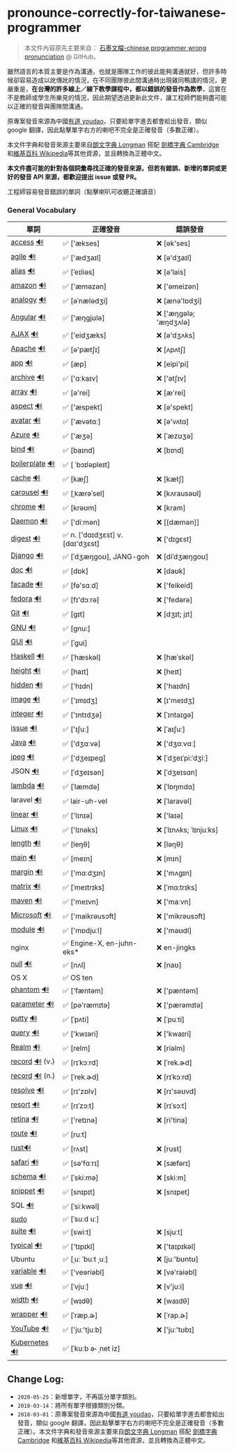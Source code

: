 # pronounce-correctly-for-taiwanese-programmer

> 本文件內容原先主要來自： [石墨文檔-chinese programmer wrong pronunciation](https://github.com/shimohq/chinese-programmer-wrong-pronunciation) @ GitHub。

雖然語言的本質主要是作為溝通，也就是團隊工作的彼此能夠溝通就好，但許多時候卻容易造成以訛傳訛的情況，在不同團隊彼此間溝通時出現雞同鴨講的情況，更嚴重是，**在台灣的許多線上／線下教學課程中，都以錯誤的發音作為教學**，這實在不是教師或學生所樂見的情況，因此期望透過更新此文件，讓工程師們能夠盡可能以正確的發音與團隊間溝通。

原專案發音來源為中國[有道 youdao](https://www.youdao.com/)，只要給單字進去都會給出發音，類似 google 翻譯，因此點擊單字右方的喇吧不完全是正確發音（多數正確）。

本文件字典和發音來源主要來自[朗文字典 Longman](https://www.ldoceonline.com/) 搭配 [劍橋字典 Cambridge](https://dictionary.cambridge.org/zht/) 和[維基百科 Wikipedia](https://www.wikipedia.org/)等其他資源，並且轉換為正體中文。

**本文件盡可能的針對各個詞彙尋找正確的發音來源，但若有錯誤、新增的單詞或更好的發音 API 來源，都歡迎提出 issue 或發 PR。**

工程師容易發音錯誤的單詞（點擊喇叭可收聽正確讀音）

### General Vocabulary

| 單詞  | 正確發音 | 錯誤發音 |
| ---- | ------- | ------- |
| [access](https://www.ldoceonline.com/dictionary/access) [🔊](https://www.ldoceonline.com/media/english/ameProns/access1.mp3) | ✅ ['ækses] | ❌ [ək'ses] |
| [agile](https://www.ldoceonline.com/dictionary/agile) [🔊](https://www.ldoceonline.com/media/english/ameProns/agile.mp3) | ✅ ['ædʒaɪl] | ❌ [ə'dʒaɪl] |
| [alias](https://www.ldoceonline.com/dictionary/alias) [🔊](https://www.ldoceonline.com/media/english/ameProns/alias1.mp3) | ✅ [ˈeɪliəs]| ❌ [ə'lais] |
| [amazon](https://www.ldoceonline.com/dictionary/amazon) [🔊](https://www.ldoceonline.com/media/english/ameProns/amazon_n.mp3) | ✅ ['æməzən] | ❌ ['əmeizən] |
| [analogy](https://www.ldoceonline.com/dictionary/analogy) [🔊](https://www.ldoceonline.com/media/english/ameProns/analogy.mp3) | ✅ [əˈnælədʒi] | ❌ [ænə'lɒdʒi] |
| [Angular](https://www.ldoceonline.com/dictionary/Angular) [🔊](https://www.ldoceonline.com/media/english/ameProns/angular.mp3) | ✅ ['æŋgjʊlə] | ❌ ['æŋɡələ; 'æŋdʒʌlə] |
| [AJAX](https://www.ldoceonline.com/dictionary/AJAX) [🔊](https://www.ldoceonline.com/media/english/ameProns/lpd_ajax.mp3) | ✅ ['eidʒæks] | ❌ [ə'dʒʌks] |
| [Apache](https://www.ldoceonline.com/dictionary/Apache) [🔊](https://www.ldoceonline.com/media/english/ameProns/apache.mp3) | ✅ [ə'pætʃɪ] | ❌ [ʌpʌtʃ] |
| [app](https://www.ldoceonline.com/dictionary/app) [🔊](https://www.ldoceonline.com/media/english/ameProns/ld5_app.mp3) | ✅ [æp] | ❌ [eipi'pi]|
| [archive](https://www.ldoceonline.com/dictionary/archive) [🔊](https://www.ldoceonline.com/media/english/ameProns/laadarchive.mp3) | ✅ ['ɑːkaɪv] | ❌ ['ətʃɪv] |
| [array](https://www.ldoceonline.com/dictionary/array) [🔊](https://www.ldoceonline.com/media/english/ameProns/array1.mp3) | ✅ [ə'rei] | ❌ [æ'rei] |
| [aspect](https://www.ldoceonline.com/dictionary/aspect) [🔊](https://www.ldoceonline.com/media/english/ameProns/aspect.mp3) | ✅ ['æspekt] | ❌ [ə'spekt] |
| [avatar](https://www.ldoceonline.com/dictionary/avatar) [🔊](https://www.ldoceonline.com/media/english/ameProns/avatar.mp3) | ✅ ['ævətɑː] | ❌ [ə'vʌtɑ] |
| [Azure](https://www.ldoceonline.com/dictionary/Azure) [🔊](https://www.ldoceonline.com/media/english/ameProns/azure.mp3)| ✅ ['æʒə] | ❌ [ˈæzʊʒə] |
| [bind](https://www.ldoceonline.com/dictionary/bind) [🔊](https://www.ldoceonline.com/media/english/ameProns/bind1.mp3) | ✅ [baɪnd] | ❌ [bɪnd] |
| [boilerplate](https://www.ldoceonline.com/dictionary/boilerplate) [🔊](https://www.ldoceonline.com/media/english/ameProns/ld42boilerplate.mp3) | ✅ [ ˈbɔɪləpleɪt] |  |
| [cache](https://www.ldoceonline.com/dictionary/cache) [🔊](https://www.ldoceonline.com/media/english/ameProns/cache.mp3) | ✅ [kæʃ] | ❌ [kætʃ] |
| [carousel](https://www.ldoceonline.com/dictionary/carousel) [🔊](https://www.ldoceonline.com/media/english/ameProns/carousel.mp3) | ✅ [ˌkærəˈsel] | ❌ [kʌrausəʊl] |
| [chrome](https://www.ldoceonline.com/dictionary/chrome) [🔊](https://www.ldoceonline.com/media/english/ameProns/chrome.mp3) | ✅ [krəʊm] | ❌ [kram] |
| [Daemon](https://www.ldoceonline.com/dictionary/Daemon) [🔊](https://www.ldoceonline.com/media/english/ameProns/daemon.mp3) | ✅ ['diːmən] | ❌ [[dæmən]] |
| [digest](https://www.ldoceonline.com/dictionary/digest) [🔊](https://www.ldoceonline.com/media/english/ameProns/l3digest.mp3) | ✅ n. ['dɑɪdʒɛst] v. [dɑɪ'dʒɛst] | ❌ ['dɪgɛst] |
| [Django](https://www.djangoproject.com/start/overview/) [🔊](https://www.google.com/search?q=django+pronunciation&oq=django+pronunciation&aqs=chrome.0.69i59j0i512l2j0i8i30l5j0i8i15i30j0i5i30.6418j0j7&sourceid=chrome&ie=UTF-8) | ✅ [ˈdʒæŋɡoʊ], JANG-goh| ❌ [diˈdʒæŋɡoʊ] |
| [doc](https://www.ldoceonline.com/dictionary/doc) [🔊](https://www.ldoceonline.com/media/english/ameProns/doc.mp3) | ✅ [dɒk]| ❌ [daʊk] |
| [facade](https://www.ldoceonline.com/dictionary/facade) [🔊](https://www.ldoceonline.com/media/english/ameProns/laadfacade.mp3) | ✅ [fə'sɑːd]| ❌ ['feikeid] |
| [fedora](https://www.ldoceonline.com/dictionary/fedora) [🔊](https://www.ldoceonline.com/media/english/ameProns/ld41fedora.mp3) | ✅ [fɪ'dɔːrə]| ❌ ['fedərə] |
| [Git](https://www.ldoceonline.com/dictionary/Git) [🔊](https://www.ldoceonline.com/media/english/ameProns/ld41git.mp3) | ✅ [ɡɪt] | ❌ [dʒɪt; jɪt] |
| [GNU](https://www.ldoceonline.com/dictionary/gnu) [🔊](https://upload.wikimedia.org/wikipedia/commons/2/24/En-gnu.ogg) | ✅ [gnu:] | |
| [GUI](https://www.ldoceonline.com/dictionary/gui) [🔊](https://www.ldoceonline.com/media/english/breProns/ld42gui.mp3) | ✅ [ˈɡui] | |
| [Haskell](https://wiki.haskell.org/Introduction) [🔊](https://ssl.gstatic.com/dictionary/static/pronunciation/2022-03-02/audio/ha/haskell_en_us_1.mp3) | ✅ [ˈhæskəl] | ❌ [hæˈskəl] |
| [height](https://www.ldoceonline.com/dictionary/height) [🔊](https://www.ldoceonline.com/media/english/ameProns/height.mp3) | ✅ [haɪt] | ❌ [heɪt] |
| [hidden](https://www.ldoceonline.com/dictionary/hidden) [🔊](https://www.ldoceonline.com/media/english/ameProns/laadhidden.mp3) | ✅ ['hɪdn] | ❌ ['haɪdn] |
| [image](https://www.ldoceonline.com/dictionary/image) [🔊](https://www.ldoceonline.com/media/english/ameProns/image.mp3) | ✅ ['ɪmɪdʒ] | ❌ [ɪ'meɪdʒ] |
| [integer](https://www.ldoceonline.com/dictionary/integer) [🔊](https://www.ldoceonline.com/media/english/ameProns/integer.mp3) | ✅ ['ɪntɪdʒə] | ❌ [ˈɪntaɪgə] |
| [issue](https://www.ldoceonline.com/dictionary/issue) [🔊](https://www.ldoceonline.com/media/english/ameProns/issue1.mp3) | ✅ ['ɪʃuː] | ❌ [ˈaɪʃuː] |
| [Java](https://www.ldoceonline.com/dictionary/java) [🔊](https://www.ldoceonline.com/media/english/ameProns/laadjava.mp3) | ✅ ['dʒɑːvə] | ❌ ['dʒɑːvɑː] |
| [jpeg](https://dictionary.cambridge.org/zht/%E8%A9%9E%E5%85%B8/%E8%8B%B1%E8%AA%9E/jpeg) [🔊](https://dictionary.cambridge.org/zht/media/english/us_pron/c/cus/cus01/cus01083.mp3) | ✅ ['dʒeɪpeɡ] | ❌ [ˈdʒeɪˈpi:ˈdʒiː] |
| JSON [🔊](https://www.youtube.com/watch?v=zhVdWQWKRqM) | ✅ [ˈdʒeɪsən] | ❌ [ˈdʒeɪsɑn] |
| [lambda](https://dictionary.cambridge.org/zht/%E8%A9%9E%E5%85%B8/%E8%8B%B1%E8%AA%9E/lambda) [🔊](https://dictionary.cambridge.org/zht/media/english/uk_pron/e/epd/epd16/epd16674.mp3) | ✅ [ˈlæmdə] | ❌ [ˈlɒŋmdɑ] |
| laravel [🔊](https://audio00.forvo.com/audios/mp3/l/z/lz_9294055_39_2289308_1.mp3) | ✅ lair-uh-vel | ❌ [ˈlaravəl] |
| [linear](https://www.ldoceonline.com/dictionary/linear) [🔊](https://www.ldoceonline.com/media/english/ameProns/linear.mp3) | ✅ ['lɪnɪə] | ❌ ['laɪə] |
| [Linux](https://dictionary.cambridge.org/zht/%E8%A9%9E%E5%85%B8/%E8%8B%B1%E8%AA%9E/linux?q=Linux) [🔊](https://dictionary.cambridge.org/zht/media/english/us_pron/e/eus/eus17/eus17029.mp3) | ✅ ['lɪnəks] | ❌ [ˈlɪnʌks; ˈlɪnjuːks] |
| [length](https://www.ldoceonline.com/dictionary/length) [🔊](https://www.ldoceonline.com/media/english/ameProns/length.mp3) | ✅ [leŋθ] | ❌ [ləŋθ] |
| [main](https://www.ldoceonline.com/dictionary/main) [🔊](https://www.ldoceonline.com/media/english/ameProns/main1.mp3) | ✅ [meɪn] | ❌ [mɪn] |
| [margin](https://www.ldoceonline.com/dictionary/margin) [🔊](https://www.ldoceonline.com/media/english/ameProns/margin.mp3) | ✅ ['mɑːdʒɪn] | ❌ ['mʌgɪn] |
| [matrix](https://www.ldoceonline.com/dictionary/matrix) [🔊](https://www.ldoceonline.com/media/english/ameProns/matrix.mp3) | ✅ [ˈmeɪtrɪks] | ❌ [ˈmɑ:trɪks]|
| [maven](https://www.ldoceonline.com/dictionary/maven) [🔊](https://www.ldoceonline.com/media/english/ameProns/maven.mp3) | ✅ ['meɪvn] | ❌ ['maːvn] |
| [Microsoft](https://www.ldoceonline.com/dictionary/microsoft) [🔊](https://www.ldoceonline.com/media/english/ameProns/lpd_microsoft.mp3) | ✅ ['maikrəusɔft] | ❌ ['mikrəusɔft] |
| [module](https://www.ldoceonline.com/dictionary/module) [🔊](https://www.ldoceonline.com/media/english/ameProns/module.mp3) | ✅ ['mɒdjuːl] | ❌ ['məʊdl] |
| nginx | ✅ Engine-X, en-juhn-eks*| ❌ en-jingks |
| [null](https://www.ldoceonline.com/dictionary/null) [🔊](https://www.ldoceonline.com/media/english/ameProns/null.mp3) | ✅ [nʌl] | ❌ [naʊ] |
| OS X | ✅ OS ten | |
| [phantom](https://www.ldoceonline.com/dictionary/phantom) [🔊](https://www.ldoceonline.com/media/english/ameProns/phantom.mp3) | ✅ ['fæntəm] | ❌ ['pæntəm] |
| [parameter](https://www.ldoceonline.com/dictionary/parameter) [🔊](https://www.ldoceonline.com/media/english/ameProns/parameter.mp3) | ✅ [pə'ræmɪtə] | ❌ ['pærəmɪtə] |
| [putty](https://www.ldoceonline.com/dictionary/putty) [🔊](https://www.ldoceonline.com/media/english/ameProns/putty.mp3) | ✅ [ˈpʌti] | ❌ [ˈpuːti] |
| [query](https://www.ldoceonline.com/dictionary/query) [🔊](https://www.ldoceonline.com/media/english/ameProns/query1.mp3) | ✅ ['kwɪəri] | ❌ ['kwaɪri] |
| [Realm](https://www.ldoceonline.com/dictionary/realm) [🔊](https://www.ldoceonline.com/media/english/ameProns/realm.mp3) | ✅ [relm] | ❌ [riəlm] |
| [record](https://www.ldoceonline.com/dictionary/record) [🔊](https://www.ldoceonline.com/media/english/ameProns/l3record2.mp3) (v.)| ✅ [rɪˈkɔːrd] | ❌ [ˈrek.ɚd] |
| [record](https://www.ldoceonline.com/dictionary/record) [🔊](https://www.ldoceonline.com/media/english/ameProns/l3record.mp3) (n.)| ✅ [ˈrek.ɚd] | ❌  [rɪˈkɔːrd] |
| [resolve](https://www.ldoceonline.com/dictionary/resolve) [🔊](https://www.ldoceonline.com/media/english/ameProns/resolve1.mp3) | ✅ [rɪ'zɒlv] | ❌ [rɪ'səʊvd] |
| [resort](https://www.ldoceonline.com/dictionary/resort) [🔊](https://www.ldoceonline.com/media/english/ameProns/resort1.mp3) | ✅ [rɪˈzɔ:t] | ❌ [rɪˈsɔ:t] |
| [retina](https://www.ldoceonline.com/dictionary/retina) [🔊](https://www.ldoceonline.com/media/english/ameProns/retina.mp3) | ✅ ['retɪnə] | ❌ [ri'tina] |
| [route](https://www.ldoceonline.com/dictionary/route) [🔊](https://www.ldoceonline.com/media/english/ameProns/route1.mp3) | ✅ [ruːt] |  |
| [rust](https://www.ldoceonline.com/dictionary/rust)[🔊](https://www.ldoceonline.com/media/english/ameProns/rust1.mp3) | ✅ [rʌst] | ❌ [rust] |
| [safari](https://www.ldoceonline.com/dictionary/safari) [🔊](https://www.ldoceonline.com/media/english/ameProns/safari1.mp3) | ✅ [sə'fɑːrɪ] | ❌ [sæfərɪ] |
| [schema](https://www.ldoceonline.com/dictionary/schema) [🔊](https://www.ldoceonline.com/media/english/ameProns/schema.mp3?version=1.2.57) | ✅ [ˈskiːmə]  | ❌ [skiːm] |
| [snippet](https://www.ldoceonline.com/dictionary/snippet) [🔊](https://www.ldoceonline.com/media/english/ameProns/snippet.mp3)|  ✅ [snɪpɪt] | ❌ [snɪpet] |
| SQL [🔊](https://www.ldoceonline.com/media/english/ameProns/sequel.mp3) | ✅ [ˈsiːkwəl] | |
| [sudo](https://www.linux.com/training-tutorials/linux-101-introduction-sudo/) | ✅ [ˈsuːd uː]| |
| [suite](https://www.ldoceonline.com/dictionary/suite) [🔊](https://www.ldoceonline.com/media/english/ameProns/suite.mp3) | ✅ [swiːt] | ❌ [sjuːt] |
| [typical](https://www.ldoceonline.com/dictionary/typical) [🔊](https://www.ldoceonline.com/media/english/ameProns/typical.mp3) | ✅ ['tɪpɪkl] | ❌ ['taɪpɪkəl] |
| Ubuntu | ✅ [ˌuː ˈbuːt ˌuː] | ❌ [juː'bʊntʊ] |
| [variable](https://www.ldoceonline.com/dictionary/vairable) [🔊](https://www.ldoceonline.com/media/english/ameProns/l3variable.mp3) | ✅ ['veəriəbl] | ❌ [və'raiəbl] |
| [vue](https://vuejs.org/guide/introduction.html#what-is-vue) [🔊](http://dict.youdao.com/dictvoice?audio=vue&type=1) | ✅ [ˈvjuː] | ❌ [v'ju:i] |
| [width](https://www.ldoceonline.com/dictionary/width) [🔊](https://www.ldoceonline.com/media/english/ameProns/width.mp3) | ✅ [wɪdθ] | ❌ [waɪdθ] |
| [wrapper](https://www.ldoceonline.com/dictionary/wrapper) [🔊](https://www.ldoceonline.com/media/english/ameProns/wrapper.mp3) | ✅ [ˈræp.ɚ] | ❌ [ˈrap.ɚ] |
| [YouTube](https://www.ldoceonline.com/dictionary/youtube) [🔊](https://www.ldoceonline.com/media/english/ameProns/lpd_youtube.mp3) | ✅ ['juː'tjuːb] | ❌ ['juː'tʊbɪ] |
| [Kubernetes](https://ubuntu.com/kubernetes/what-is-kubernetes) [🔊](https://www.youtube.com/watch?v=kTzuEB82hFs&t=16s) | ✅ [ˈkuːb ə˞ ˌnet iz] | |


## Change Log:

- `2020-05-25`：新增單字，不再區分單字類別。
- `2018-03-14`：將所有單字根據類別分類。
- `2018-03-01`：原專案發音來源為中國[有道 youdao](https://www.youdao.com/)，只要給單字進去都會給出發音，類似 google 翻譯，因此點擊單字右方的喇吧不完全是正確發音（多數正確）。本文件字典和發音來源主要來自[朗文字典 Longman](https://www.ldoceonline.com/) 搭配 [劍橋字典 Cambridge](https://dictionary.cambridge.org/zht/) 和[維基百科 Wikipedia](https://www.wikipedia.org/)等其他資源，並且轉換為正體中文。
